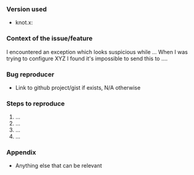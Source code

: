 ### Version used

* knot.x:

### Context of the issue/feature

I encountered an exception which looks suspicious while ...
When I was trying to configure XYZ I found it's impossible to send this to ....

### Bug reproducer

* Link to github project/gist if exists, N/A otherwise

### Steps to reproduce

1. ...
2. ...
3. ...
4. ...

### Appendix

* Anything else that can be relevant
